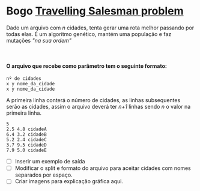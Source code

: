 # Bogo [Travelling Salesman problem](https://pt.wikipedia.org/wiki/Problema_do_caixeiro-viajante)
Dado um arquivo com _n_ cidades, tenta gerar uma rota melhor passando por todas elas. É um algoritmo genético, mantém uma população e faz mutações _"na sua ordem"_ 

<br>

#### O arquivo que recebe como parâmetro tem o seguinte formato:
```
nº de cidades
x y nome_da_cidade 
x y nome_da_cidade
```

A primeira linha conterá o número de cidades, as linhas subsequentes serão as cidades, assim o arquivo deverá ter _n+1_ linhas sendo _n_ o valor na primeira linha.

```
5
2.5 4.8 cidadeA
6.4 3.2 cidadeB
5.2 2.4 cidadeC
3.7 9.5 cidadeD
7.9 5.0 cidadeE
```

- [ ] Inserir um exemplo de saída
- [ ] Modificar o split e formato do arquivo para aceitar cidades com nomes separados por espaço.
- [ ] Criar imagens para explicação gráfica aqui. 